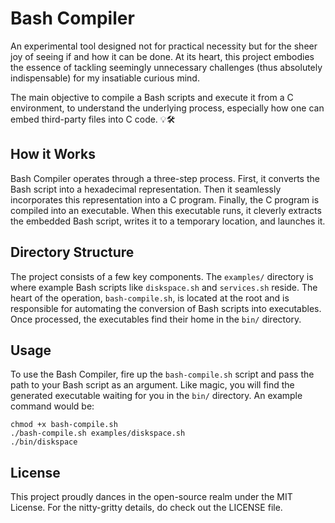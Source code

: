 # Bash Compiler
An experimental tool designed not for practical necessity but for the sheer joy of seeing if and how it can be done. At its heart, this project embodies the essence of tackling seemingly unnecessary challenges (thus absolutely indispensable) for my insatiable curious mind. 

The main objective to compile a Bash scripts and execute it from a C environment, to understand the underlying process, especially how one can embed third-party files into C code. 💡🛠️
## How it Works
Bash Compiler operates through a three-step process. First, it converts the Bash script into a hexadecimal representation. Then it seamlessly incorporates this representation into a C program. Finally, the C program is compiled into an executable. When this executable runs, it cleverly extracts the embedded Bash script, writes it to a temporary location, and launches it.
## Directory Structure
The project consists of a few key components. The `examples/` directory is where example Bash scripts like `diskspace.sh` and `services.sh` reside. The heart of the operation, `bash-compile.sh`, is located at the root and is responsible for automating the conversion of Bash scripts into executables. Once processed, the executables find their home in the `bin/` directory.
## Usage
To use the Bash Compiler, fire up the `bash-compile.sh` script and pass the path to your Bash script as an argument. Like magic, you will find the generated executable waiting for you in the `bin/` directory. An example command would be:
```
chmod +x bash-compile.sh
./bash-compile.sh examples/diskspace.sh
./bin/diskspace
```
## License
This project proudly dances in the open-source realm under the MIT License. For the nitty-gritty details, do check out the LICENSE file.